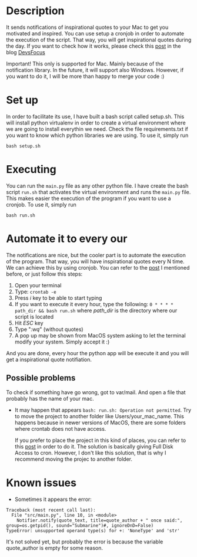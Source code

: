 # Description
It sends notifications of inspirational quotes to your Mac to get you motivated and inspired. You can use setup a cronjob in order to automate the execution of the script. That way, you will get inspirational quotes during the day.
If you want to check how it works, please check this [post](https://www.devsfocus.com/post/inspirational-quotes-notifications-in-macos) in the blog [DevsFocus](https://www.devsfocus.com/)

Important! This only is supported for Mac. Mainly because of the notification library. In the future, it will support also Windows. However, if you want to do it, I will be more than happy to merge your code :)

# Set up
In order to facilitate its use, I have built a bash script called setup.sh. This will install python virtualenv in order to create a virtual environment where we are going to install everythin we need. Check the file requirements.txt if you want to know which python libraries we are using.
To use it, simply run

`bash setup.sh`

# Executing
You can run the `main.py` file as any other python file. I have create the bash script `run.sh` that activates the virtual environment and runs the `main.py` file. This makes easier the execution of the program if you want to use a cronjob.
To use it, simply run

`bash run.sh`

# Automate it to every our
The notifications are nice, but the cooler part is to automate the execution of the program. That way, you will have inspirational quotes every N time.
We can achieve this by using cronjob. You can refer to the [post](https://www.devsfocus.com/post/inspirational-quotes-notifications-in-macos) I mentioned before, or just follow this steps:
1. Open your terminal
2. Type: `crontab -e`
3. Press *i* key to be able to start typing
4. If you want to execute it every hour, type the following: 
`0 * * * * path_dir && bash run.sh`
  where *path_dir* is the directory where our script is located
5. Hit *ESC* key
6. Type "*:wq*" (without quotes)
7. A pop up may be shown from MacOS system asking to let the terminal modify your system. Simply accept it :)

And you are done, every hour the python app will be execute it and you will get a inspirational quote notifiation.

## Possible problems
To check if something have go wrong, got to var/mail. And open a file that probably has the name of your mac.
- It may happen that appears `bash: run.sh: Operation not permitted`. Try to move the project to another folder like Users/your_mac_name. This happens because in newer versions of MacOS, there are some folders where crontab does not have access. 
  
  If you prefer to place the project in this kind of places, you can refer to this [post](https://blog.bejarano.io/fixing-cron-jobs-in-mojave/) in order to do it. The solution is basically giving Full Disk Access to cron. However, I don't like this solution, that is why I recommend moving the projec to another folder.

# Known issues
- Sometimes it appears the error: 
```
Traceback (most recent call last):
  File "src/main.py", line 10, in <module>
    Notifier.notify(quote_text, title=quote_author + " once said:", group=os.getpid(), sound="Submarine")#, ignoreDnD=False)
TypeError: unsupported operand type(s) for +: 'NoneType' and 'str'
```
It's not solved yet, but probably the error is because the variable quote_author is empty for some reason.